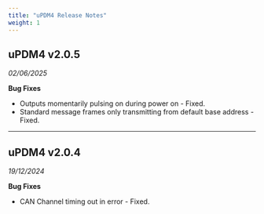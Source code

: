 ```yaml
---
title: "uPDM4 Release Notes"
weight: 1
---
```


## uPDM4 v2.0.5
*02/06/2025*

**Bug Fixes**
 - Outputs momentarily pulsing on during power on - Fixed.
 - Standard message frames only transmitting from default base address - Fixed.

---

## uPDM4 v2.0.4
*19/12/2024*

**Bug Fixes**
 - CAN Channel timing out in error - Fixed.
